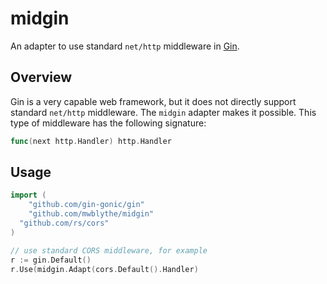 # midgin

An adapter to use standard `net/http` middleware in [Gin](https://github.com/gin-gonic/gin).

## Overview

Gin is a very capable web framework, but it does not directly support standard `net/http` middleware. The `midgin` adapter makes it possible. This type of middleware has the following signature:

```go
func(next http.Handler) http.Handler
```

## Usage

```go
import (
	"github.com/gin-gonic/gin"
	"github.com/mwblythe/midgin"
  "github.com/rs/cors"
)

// use standard CORS middleware, for example
r := gin.Default()
r.Use(midgin.Adapt(cors.Default().Handler)
```

## 